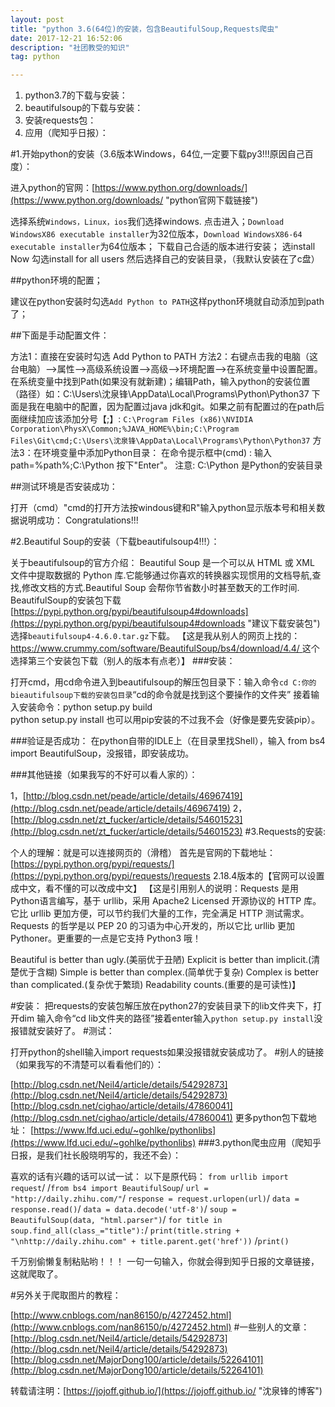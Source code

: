 ```yaml
---
layout: post
title: "python 3.6(64位)的安装，包含BeautifulSoup,Requests爬虫"
date: 2017-12-21 16:52:06 
description: "社团教受的知识"
tag: python

---
```


1. python3.7的下载与安装：
2. beautifulsoup的下载与安装：
3. 安装requests包：
4. 应用（爬知乎日报）：


#1.开始python的安装（3.6版本Windows，64位,一定要下载py3!!!原因自己百度）：


进入python的官网：[https://www.python.org/downloads/](https://www.python.org/downloads/ "python官网下载链接")

选择系统`Windows，Linux，ios`我们选择windows.
点击进入；`Download WindowsX86 executable installer`为32位版本，`Download WindowsX86-64 executable installer`为64位版本；
下载自己合适的版本进行安装；
选install Now
勾选install for all users 然后选择自己的安装目录，（我默认安装在了c盘）


##python环境的配置；


建议在python安装时勾选`Add Python to PATH`这样python环境就自动添加到path了；


##下面是手动配置文件：


方法1：直接在安装时勾选 Add Python to PATH
方法2：右键点击我的电脑（这台电脑）——>属性——>高级系统设置——>高级——>环境配置——>在系统变量中设置配置。在系统变量中找到Path(如果没有就新建)；编辑Path，输入python的安装位置（路径）如：C:\Users\沈泉锋\AppData\Local\Programs\Python\Python37
下面是我在电脑中的配置，因为配置过java jdk和git。如果之前有配置过的在path后面继续加应该添加分号【;】:
    `C:\Program Files (x86)\NVIDIA Corporation\PhysX\Common;%JAVA_HOME%\bin;C:\Program Files\Git\cmd;C:\Users\沈泉锋\AppData\Local\Programs\Python\Python37`
方法3：在环境变量中添加Python目录：
在命令提示框中(cmd) : 输入 
path=%path%;C:\Python 按下"Enter"。
注意: C:\Python 是Python的安装目录


##测试环境是否安装成功：



打开（cmd）"cmd的打开方法按windous键和R"输入python显示版本号和相关数据说明成功：
Congratulations!!!


#2.Beautiful Soup的安装（下载beautifulsoup4!!!）：


关于beautifulsoup的官方介绍：
Beautiful Soup 是一个可以从 HTML 或 XML 文件中提取数据的 Python 库.它能够通过你喜欢的转换器实现惯用的文档导航,查找,修改文档的方式.Beautiful Soup 会帮你节省数小时甚至数天的工作时间.
BeautifulSoup的安装包下载[https://pypi.python.org/pypi/beautifulsoup4#downloads](https://pypi.python.org/pypi/beautifulsoup4#downloads "建议下载安装包")
选择`beautifulsoup4-4.6.0.tar.gz`下载。
【这是我从别人的网页上找的：[https://www.crummy.com/software/BeautifulSoup/bs4/download/4.4/ ](https://www.crummy.com/software/BeautifulSoup/bs4/download/4.4/  "版本有点老了")这个选择第三个安装包下载（别人的版本有点老）】
###安装：


打开cmd，用cd命令进入到beautifulsoup的解压包目录下：输入命令`cd C:你的bieautifulsoup下载的安装包目录`“cd的命令就是找到这个要操作的文件夹”
接着输入安装命令：python setup.py build      
python setup.py install
也可以用pip安装的不过我不会（好像是要先安装pip）。


###验证是否成功：
在python自带的IDLE上（在目录里找Shell），输入 from bs4 import BeautifulSoup，没报错，即安装成功。


###其他链接（如果我写的不好可以看人家的）：


1，[http://blog.csdn.net/peade/article/details/46967419](http://blog.csdn.net/peade/article/details/46967419)
2，[http://blog.csdn.net/zt_fucker/article/details/54601523](http://blog.csdn.net/zt_fucker/article/details/54601523)
#3.Requests的安装:



个人的理解：就是可以连接网页的（滑稽） 
首先是官网的下载地址：[https://pypi.python.org/pypi/requests/](https://pypi.python.org/pypi/requests/)requests 2.18.4版本的【官网可以设置成中文，看不懂的可以改成中文】
【这是引用别人的说明：Requests 是用Python语言编写，基于 urllib，采用 Apache2 Licensed 开源协议的 HTTP 库。它比 urllib 更加方便，可以节约我们大量的工作，完全满足 HTTP 测试需求。Requests 的哲学是以 PEP 20 的习语为中心开发的，所以它比 urllib 更加 Pythoner。更重要的一点是它支持 Python3 哦！

Beautiful is better than ugly.(美丽优于丑陋)
Explicit is better than implicit.(清楚优于含糊)
Simple is better than complex.(简单优于复杂)
Complex is better than complicated.(复杂优于繁琐)
Readability counts.(重要的是可读性)】


#安装：
把requests的安装包解压放在python27的安装目录下的lib文件夹下，打开dim 输入命令“cd lib文件夹的路径”接着enter输入`python setup.py install`没报错就安装好了。
#测试：


打开python的shell输入import requests如果没报错就安装成功了。
#别人的链接（如果我写的不清楚可以看看他们的）：


[http://blog.csdn.net/Neil4/article/details/54292873](http://blog.csdn.net/Neil4/article/details/54292873)
[http://blog.csdn.net/cighao/article/details/47860041](http://blog.csdn.net/cighao/article/details/47860041)
更多python包下载地址：
[https://www.lfd.uci.edu/~gohlke/pythonlibs](https://www.lfd.uci.edu/~gohlke/pythonlibs)
###3.python爬虫应用（爬知乎日报，是我们社长殷晓明写的，我还不会）：


喜欢的话有兴趣的话可以试一试：
以下是原代码：
 `from urllib import request`/
 /`from bs4 import BeautifulSoup`/
`url = "http://daily.zhihu.com/"`/
`response = request.urlopen(url)`/
 `data = response.read()`/
 `data = data.decode('utf-8')`/
 `soup = BeautifulSoup(data, "html.parser")`/
    `for title in soup.find_all(class_="title"):`/
    `print(title.string + "\nhttp://daily.zhihu.com" + title.parent.get('href'))`
/`print()`


千万别偷懒复制粘贴哟！！！
一句一句输入，你就会得到知乎日报的文章链接，这就爬取了。


#另外关于爬取图片的教程：



[http://www.cnblogs.com/nan86150/p/4272452.html](http://www.cnblogs.com/nan86150/p/4272452.html)
#一些别人的文章：
[http://blog.csdn.net/Neil4/article/details/54292873](http://blog.csdn.net/Neil4/article/details/54292873)
[http://blog.csdn.net/MajorDong100/article/details/52264101](http://blog.csdn.net/MajorDong100/article/details/52264101)
<br>

转载请注明：[https://jojoff.github.io/](https://jojoff.github.io/ "沈泉锋的博客")